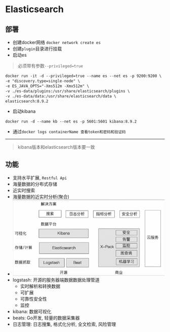 # Elasticsearch
## 部署
- 创建docker网络
`docker network create es`
- 创建`plugin`目录进行挂载
- 启动es
> 必须带有参数`--privileged=true`
```shell
docker run -it -d --privileged=true --name es --net es -p 9200:9200 \
-e "discovery.type=single-node" \
-e ES_JAVA_OPTS="-Xms512m -Xmx512m" \
-v ./es-data/plugins:/usr/share/elasticsearch/plugins \
-v ./es-data/data:/usr/share/elasticsearch/data \
elasticsearch:8.9.2
```
- 启动kibana
```shell
docker run -d --name kb --net es -p 5601:5601 kibana:8.9.2
```
- 通过`docker logs containerName 查看token和密码和验证码`
-------------------------------
> kibana版本和elasticsearch版本要一致

## 功能
- 支持水平扩展, `Restful Api`
- 海量数据的分布式存储
- 近实时搜索
- 海量数据的近实时分析(聚合)
- ![](../../images/elastic_stack.png)
- logstash: 开源的服务器端数据数据处理管道
  - 实时解析和转换数据
  - 可扩展
  - 可靠性安全性
  - 监控
- kibana: 数据可视化
- beats: Go开发, 轻量的数据采集器
- 日志管理: 日志搜集, 格式化分析, 全文检索, 风险管理